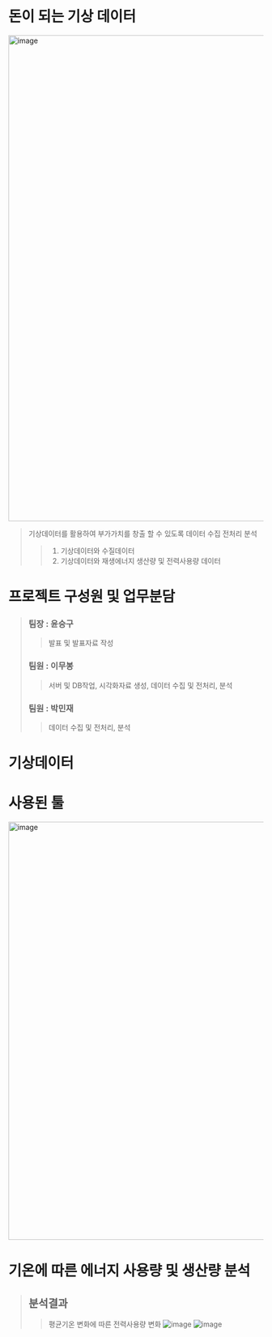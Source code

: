 # 돈이 되는 기상 데이터
<img width="960" alt="image" src="https://github.com/addinedu-amr-4th/eda-repo-4/assets/146153434/fd085594-4327-46fc-a0f8-adbf1cd59cdc">

>기상데이터를 활용하여 부가가치를 창출 할 수 있도록 데이터 수집 전처리 분석
>>1. 기상데이터와 수질데이터
>>2. 기상데이터와 재생에너지 생산량 및 전력사용량 데이터

# 프로젝트 구성원 및 업무분담

>### 팀장 : 윤승구
>> 발표 및 발표자료 작성
>### 팀원 : 이무봉
>> 서버 및 DB작업, 시각화자료 생성, 데이터 수집 및 전처리, 분석
>### 팀원 : 박민재
>> 데이터 수집 및 전처리, 분석


# 기상데이터


# 사용된 툴
<img width="826" alt="image" src="https://github.com/addinedu-amr-4th/eda-repo-4/assets/146153434/8d45c847-285f-402b-aa83-866a8a14c94c">

# 기온에 따른 에너지 사용량 및 생산량 분석
>## 분석결과
>>평균기온 변화에 따른 전력사용량 변화
>>![image](https://github.com/addinedu-amr-4th/eda-repo-4/assets/146153434/9652e1d7-4c35-446b-9a44-c18ac37c45b9)
![image](https://github.com/addinedu-amr-4th/eda-repo-4/assets/146153434/89554d96-b6f1-48a9-a826-2b31735422e8)

